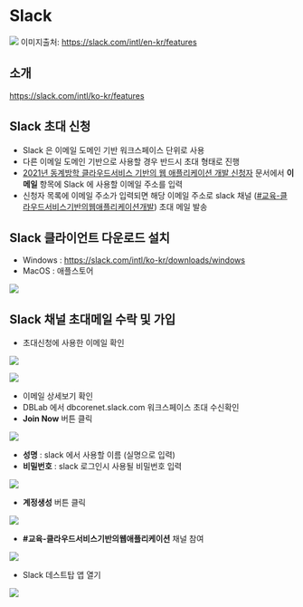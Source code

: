 
# Slack

![](https://dbcore-assets-public.s3.ap-northeast-2.amazonaws.com/tutorials/cloud-based-web-application-development/chapter01/images/hero-full-ui.jpg)
이미지출처: https://slack.com/intl/en-kr/features

## 소개

https://slack.com/intl/ko-kr/features

## Slack 초대 신청

* Slack 은 이메일 도메인 기반 워크스페이스 단위로 사용
* 다른 이메일 도메인 기반으로 사용할 경우 반드시 초대 형태로 진행
* [2021년 동계방학 클라우드서비스 기반의 웹 애플리케이션 개발 신청자](https://docs.google.com/spreadsheets/d/11xJfJOK1MOHOPm8uOS26Hpqi_aDiCQpJ7snrDM9X2go/edit#gid=0) 문서에서 **이메일** 항목에 Slack 에 사용할 이메일 주소를 입력
* 신청자 목록에 이메일 주소가 입력되면 해당 이메일 주소로 slack 채널 ([#교육-클라우드서비스기반의웹애플리케이션개발](https://dbcorenet.slack.com/archives/C01K69K44KS)) 초대 메일 발송


## Slack 클라이언트 다운로드 설치

* Windows : https://slack.com/intl/ko-kr/downloads/windows
* MacOS : 애플스토어

![](https://dbcore-assets-public.s3.ap-northeast-2.amazonaws.com/tutorials/cloud-based-web-application-development/chapter01/images/Screen%20Shot%202021-01-17%20at%201.52.10%20PM.png)


## Slack 채널 초대메일 수락 및 가입

* 초대신청에 사용한 이메일 확인

![](https://dbcore-assets-public.s3.ap-northeast-2.amazonaws.com/tutorials/cloud-based-web-application-development/chapter01/images/Screen_Shot_2021-01-17_at_3_50_08_PM.png)

![](https://dbcore-assets-public.s3.ap-northeast-2.amazonaws.com/tutorials/cloud-based-web-application-development/chapter01/images/Screen_Shot_2021-01-17_at_3_50_17_PM.png)

* 이메일 상세보기 확인 
* DBLab 에서 dbcorenet.slack.com 워크스페이스 초대 수신확인
* **Join Now** 버튼 클릭

![](https://dbcore-assets-public.s3.ap-northeast-2.amazonaws.com/tutorials/cloud-based-web-application-development/chapter01/images/Screen%20Shot%202021-01-17%20at%203.51.17%20PM.png)

* **성명** : slack 에서 사용할 이름 (실명으로 입력)
* **비밀번호** : slack 로그인시 사용될 비밀번호 입력

![](https://dbcore-assets-public.s3.ap-northeast-2.amazonaws.com/tutorials/cloud-based-web-application-development/chapter01/images/Screen%20Shot%202021-01-17%20at%203.51.37%20PM.png)

* **계정생성** 버튼 클릭

![](https://dbcore-assets-public.s3.ap-northeast-2.amazonaws.com/tutorials/cloud-based-web-application-development/chapter01/images/Screen%20Shot%202021-01-17%20at%203.52.10%20PM.png)

* **#교육-클라우드서비스기반의웹애플리케이션** 채널 참여

![](https://dbcore-assets-public.s3.ap-northeast-2.amazonaws.com/tutorials/cloud-based-web-application-development/chapter01/images/Screen%20Shot%202021-01-17%20at%203.52.28%20PM.png)

* Slack 데스트탑 앱 열기

![](https://dbcore-assets-public.s3.ap-northeast-2.amazonaws.com/tutorials/cloud-based-web-application-development/chapter01/images/Screen%20Shot%202021-01-17%20at%203.53.27%20PM.png)
